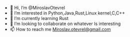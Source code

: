 - 👋 Hi, I’m @MiroslavOtevrel
- 👀 I’m interested in Python,Java,Rust,Linux kernel,C,C++
- 🌱 I’m currently learning Rust
- 💞️ I’m looking to collaborate on whatever Is interesting
- 📫 How to reach me Miroslav.otevrel@gmail.com

<!---
MiroslavOtevrel/MiroslavOtevrel is a ✨ special ✨ repository because its `README.md` (this file) appears on your GitHub profile.
You can click the Preview link to take a look at your changes.
--->
